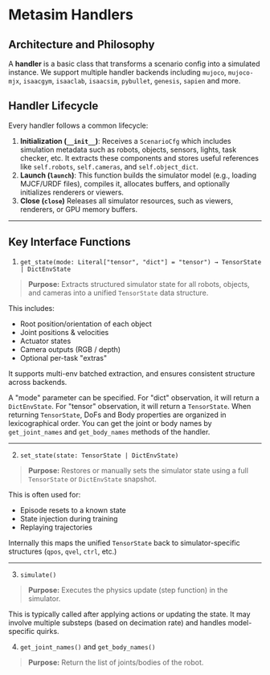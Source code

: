 
# Metasim Handlers

## Architecture and Philosophy

A **handler** is a basic class that transforms a scenario config into a simulated instance. We support multiple handler backends including `mujoco`, `mujoco-mjx`, `isaacgym`, `isaaclab`, `isaacsim`, `pybullet`, `genesis`, `sapien` and more.


## Handler Lifecycle

Every handler follows a common lifecycle:

1. **Initialization (`__init__`)**:
    Receives a `ScenarioCfg` which includes simulation metadata such as robots, objects, sensors, lights, task checker, etc.
    It extracts these components and stores useful references like `self.robots`, `self.cameras`, and `self.object_dict`.
2. **Launch (`launch`)**:
    This function builds the simulator model (e.g., loading MJCF/URDF files), compiles it, allocates buffers, and optionally initializes renderers or viewers.
3. **Close (`close`)**
    Releases all simulator resources, such as viewers, renderers, or GPU memory buffers.

------

##  Key Interface Functions

1. `get_state(mode: Literal["tensor", "dict"] = "tensor") → TensorState | DictEnvState`

> **Purpose:** Extracts structured simulator state for all robots, objects, and cameras into a unified `TensorState` data structure.

This includes:

- Root position/orientation of each object
- Joint positions & velocities
- Actuator states
- Camera outputs (RGB / depth)
- Optional per-task "extras"

It supports multi-env batched extraction, and ensures consistent structure across backends.

A "mode" parameter can be specified. For "dict" observation, it will return a `DictEnvState`. For "tensor" observation, it will return a `TensorState`.
When returning `TensorState`, DoFs and Body properties are organized in lexicographical order. You can get the joint or body names by `get_joint_names` and `get_body_names` methods of the handler.

------

2. `set_state(state: TensorState | DictEnvState)`

> **Purpose:** Restores or manually sets the simulator state using a full `TensorState` or `DictEnvState` snapshot.

This is often used for:

- Episode resets to a known state
- State injection during training
- Replaying trajectories

Internally this maps the unified `TensorState` back to simulator-specific structures (`qpos`, `qvel`, `ctrl`, etc.)

------

3. `simulate()`

> **Purpose:** Executes the physics update (step function) in the simulator.

This is typically called after applying actions or updating the state. It may involve multiple substeps (based on decimation rate) and handles model-specific quirks.

4. `get_joint_names()` and `get_body_names()`

> **Purpose:** Return the list of joints/bodies of the robot.

